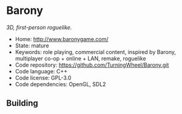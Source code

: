 # Barony

_3D, first-person roguelike._

- Home: http://www.baronygame.com/
- State: mature
- Keywords: role playing, commercial content, inspired by Barony, multiplayer co-op + online + LAN, remake, roguelike
- Code repository: https://github.com/TurningWheel/Barony.git
- Code language: C++
- Code license: GPL-3.0
- Code dependencies: OpenGL, SDL2

## Building
